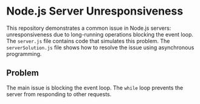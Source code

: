 # Node.js Server Unresponsiveness

This repository demonstrates a common issue in Node.js servers: unresponsiveness due to long-running operations blocking the event loop.  The `server.js` file contains code that simulates this problem. The `serverSolution.js` file shows how to resolve the issue using asynchronous programming.

## Problem

The main issue is blocking the event loop. The `while` loop prevents the server from responding to other requests.